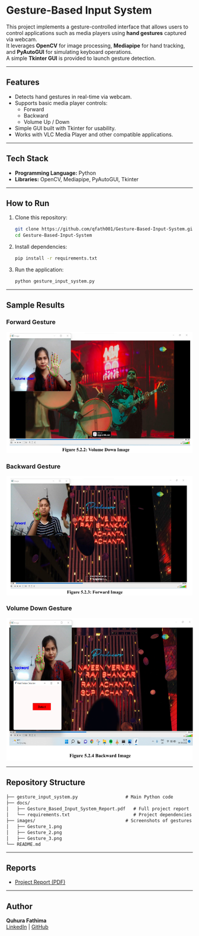 # Gesture-Based Input System

This project implements a gesture-controlled interface that allows users to control applications such as media players using **hand gestures** captured via webcam.  
It leverages **OpenCV** for image processing, **Mediapipe** for hand tracking, and **PyAutoGUI** for simulating keyboard operations.  
A simple **Tkinter GUI** is provided to launch gesture detection.

---

## Features
- Detects hand gestures in real-time via webcam.
- Supports basic media player controls:
  - Forward
  - Backward
  - Volume Up / Down
- Simple GUI built with Tkinter for usability.
- Works with VLC Media Player and other compatible applications.

---

## Tech Stack
- **Programming Language:** Python  
- **Libraries:** OpenCV, Mediapipe, PyAutoGUI, Tkinter  

---

## How to Run

1. Clone this repository:
   ```bash
   git clone https://github.com/qfath001/Gesture-Based-Input-System.git
   cd Gesture-Based-Input-System
   ```

2. Install dependencies:
   ```bash
   pip install -r requirements.txt
   ```

3. Run the application:
   ```bash
   python gesture_input_system.py
   ```

---

## Sample Results

### Forward Gesture
![Forward](images/Gesture_1.png)

### Backward Gesture
![Backward](images/Gesture_2.png)

### Volume Down Gesture
![Volume Down](images/Gesture_3.png)

---

## Repository Structure
```
├── gesture_input_system.py                  # Main Python code
├── docs/
│   ├── Gesture_Based_Input_System_Report.pdf   # Full project report
│   └── requirements.txt                        # Project dependencies
├── images/                                  # Screenshots of gestures
│   ├── Gesture_1.png
│   ├── Gesture_2.png
│   ├── Gesture_3.png
└── README.md

```
---


## Reports
- [Project Report (PDF)](docs/Gesture_based_input_system.pdf)

---

## Author
**Quhura Fathima**  
[LinkedIn](https://www.linkedin.com/in/quhurafathima/) | [GitHub](https://github.com/qfath001)
